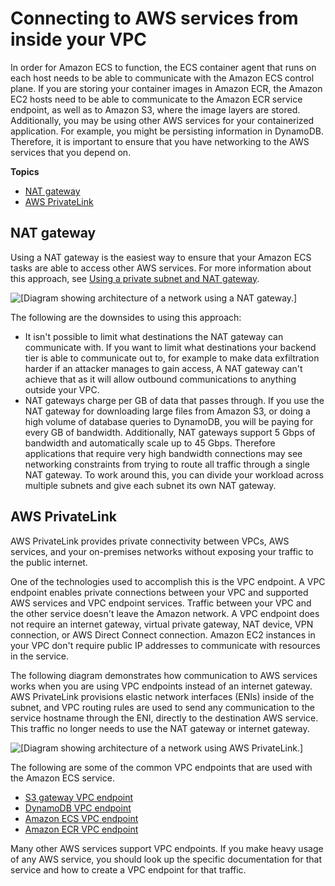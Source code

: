 # Connecting to AWS services from inside your VPC<a name="networking-connecting-vpc"></a>

In order for Amazon ECS to function, the ECS container agent that runs on each host needs to be able to communicate with the Amazon ECS control plane\. If you are storing your container images in Amazon ECR, the Amazon EC2 hosts need to be able to communicate to the Amazon ECR service endpoint, as well as to Amazon S3, where the image layers are stored\. Additionally, you may be using other AWS services for your containerized application\. For example, you might be persisting information in DynamoDB\. Therefore, it is important to ensure that you have networking to the AWS services that you depend on\.

**Topics**
+ [NAT gateway](#networking-connecting-natgateway)
+ [AWS PrivateLink](#networking-connecting-privatelink)

## NAT gateway<a name="networking-connecting-natgateway"></a>

Using a NAT gateway is the easiest way to ensure that your Amazon ECS tasks are able to access other AWS services\. For more information about this approach, see [Using a private subnet and NAT gateway](networking-outbound.md#networking-private-subnet)\.

![\[Diagram showing architecture of a network using a NAT gateway.\]](http://docs.aws.amazon.com/AmazonECS/latest/bestpracticesguide/images/natgateway.png)

The following are the downsides to using this approach:
+ It isn't possible to limit what destinations the NAT gateway can communicate with\. If you want to limit what destinations your backend tier is able to communicate out to, for example to make data exfiltration harder if an attacker manages to gain access, A NAT gateway can't achieve that as it will allow outbound communications to anything outside your VPC\.
+ NAT gateways charge per GB of data that passes through\. If you use the NAT gateway for downloading large files from Amazon S3, or doing a high volume of database queries to DynamoDB, you will be paying for every GB of bandwidth\. Additionally, NAT gateways support 5 Gbps of bandwidth and automatically scale up to 45 Gbps\. Therefore applications that require very high bandwidth connections may see networking constraints from trying to route all traffic through a single NAT gateway\. To work around this, you can divide your workload across multiple subnets and give each subnet its own NAT gateway\.

## AWS PrivateLink<a name="networking-connecting-privatelink"></a>

AWS PrivateLink provides private connectivity between VPCs, AWS services, and your on\-premises networks without exposing your traffic to the public internet\.

One of the technologies used to accomplish this is the VPC endpoint\. A VPC endpoint enables private connections between your VPC and supported AWS services and VPC endpoint services\. Traffic between your VPC and the other service doesn't leave the Amazon network\. A VPC endpoint does not require an internet gateway, virtual private gateway, NAT device, VPN connection, or AWS Direct Connect connection\. Amazon EC2 instances in your VPC don't require public IP addresses to communicate with resources in the service\.

The following diagram demonstrates how communication to AWS services works when you are using VPC endpoints instead of an internet gateway\. AWS PrivateLink provisions elastic network interfaces \(ENIs\) inside of the subnet, and VPC routing rules are used to send any communication to the service hostname through the ENI, directly to the destination AWS service\. This traffic no longer needs to use the NAT gateway or internet gateway\.

![\[Diagram showing architecture of a network using AWS PrivateLink.\]](http://docs.aws.amazon.com/AmazonECS/latest/bestpracticesguide/images/endpointaccess-multiple.png)

The following are some of the common VPC endpoints that are used with the Amazon ECS service\.
+ [S3 gateway VPC endpoint](https://docs.aws.amazon.com/vpc/latest/userguide/vpc-endpoints-s3.html)
+ [DynamoDB VPC endpoint](https://docs.aws.amazon.com/amazondynamodb/latest/developerguide/vpc-endpoints-dynamodb.html)
+ [Amazon ECS VPC endpoint](https://docs.aws.amazon.com/AmazonECS/latest/developerguide/vpc-endpoints.html)
+ [Amazon ECR VPC endpoint](https://docs.aws.amazon.com/AmazonECR/latest/userguide/vpc-endpoints.html)

Many other AWS services support VPC endpoints\. If you make heavy usage of any AWS service, you should look up the specific documentation for that service and how to create a VPC endpoint for that traffic\.